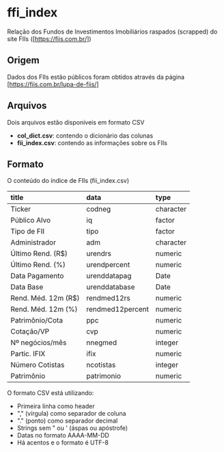 # ffi_index

Relação dos Fundos de Investimentos Imobiliários raspados (scrapped) do site FIIs ([https://fiis.com.br/])

## Origem

Dados dos FIIs estão públicos foram obtidos através da página [https://fiis.com.br/lupa-de-fiis/]

## Arquivos

Dois arquivos estão disponíveis em formato CSV
+ **col_dict.csv**: contendo o dicionário das colunas
+ **fii_index.csv**: contendo as informações sobre os FIIs

## Formato

O conteúdo do índice de FIIs (fii_index.csv)

|title               |data             |type      |
|:-------------------|:----------------|:---------|
|Ticker              |codneg           |character |
|Público Alvo        |iq               |factor    |
|Tipo de FII         |tipo             |factor    |
|Administrador       |adm              |character |
|Último Rend. (R$)   |urendrs          |numeric   |
|Último Rend. (%)    |urendpercent     |numeric   |
|Data Pagamento      |urenddatapag     |Date      |
|Data Base           |urenddatabase    |Date      |
|Rend. Méd. 12m (R$) |rendmed12rs      |numeric   |
|Rend. Méd. 12m (%)  |rendmed12percent |numeric   |
|Patrimônio/Cota     |ppc              |numeric   |
|Cotação/VP          |cvp              |numeric   |
|Nº negócios/mês     |nnegmed          |integer   |
|Partic. IFIX        |ifix             |numeric   |
|Número Cotistas     |ncotistas        |integer   |
|Patrimônio          |patrimonio       |numeric   |

O formato CSV está utilizando:

+ Primeira linha como header
+ "," (vírgula) como separador de coluna
+ "." (ponto) como separador decimal
+ Strings sem " ou ' (áspas ou apóstrofe) 
+ Datas no formato AAAA-MM-DD
+ Há acentos e o formato é UTF-8
